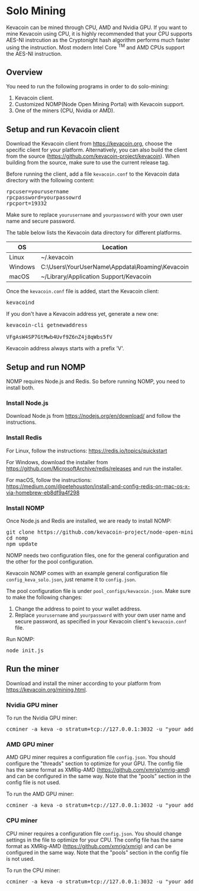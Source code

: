 # Solo Mining

Kevacoin can be mined through CPU, AMD and Nvidia GPU. If you want to mine Kevacoin using CPU, it is highly recommended that your CPU supports AES-NI instrcution as the Cryptonight hash algorithm performs much faster using the instruction. Most modern Intel Core <sup>TM</sup> and AMD CPUs support the AES-NI instruction.

## Overview

You need to run the following programs in order to do solo-mining:

1. Kevacoin client.
2. Customized NOMP(Node Open Mining Portal) with Kevacoin support.
3. One of the miners (CPU, Nvidia or AMD).

## Setup and run Kevacoin client

Download the Kevacoin client from https://kevacoin.org, choose the specific client for your platform. Alternatively, you can also build the client from the source (https://github.com/kevacoin-project/kevacoin). When building from the source, make sure to use the current release tag.

Before running the client, add a file `kevacoin.conf` to the Kevacoin data directory with the following content:

<pre>
rpcuser=yourusername
rpcpassword=yourpassowrd
rpcport=19332
</pre>

Make sure to replace `yourusername` and `yourpassword` with your own user name and secure password.

The table below lists the Kevacoin data directory for different platforms.

| OS        | Location |
|---        | ---      |
|Linux      | ~/.kevacoin |
|Windows    | C:\Users\YourUserName\Appdata\Roaming\Kevacoin |
|macOS      | ~/Library/Application Support/Kevacoin |

Once the `kevacoin.conf` file is added, start the Kevacoin client:

<pre>
kevacoind
</pre>

If you don't have a Kevacoin address yet, generate a new one:

<pre>
kevacoin-cli getnewaddress

VFgAsW4SP7GtMwb4Uvf9Z6nZ4j8qWbs5fV
</pre>

Kevacoin address always starts with a prefix 'V'.

## Setup and run NOMP

NOMP requires Node.js and Redis. So before running NOMP, you need to install both.

### Install Node.js

Download Node.js from https://nodejs.org/en/download/ and follow the instructions.

### Install Redis

For Linux, follow the instructions: https://redis.io/topics/quickstart

For Windows, download the installer from https://github.com/MicrosoftArchive/redis/releases and run the installer.

For macOS, follow the instructions: https://medium.com/@petehouston/install-and-config-redis-on-mac-os-x-via-homebrew-eb8df9a4f298


### Install NOMP

Once Node.js and Redis are installed, we are ready to install NOMP:

<pre>
git clone https://github.com/kevacoin-project/node-open-mining-portal.git nomp
cd nomp
npm update
</pre>

NOMP needs two configuration files, one for the general configuration and the other for the pool configuration.

Kevacoin NOMP comes with an example general configuration file `config_keva_solo.json`, just rename it to `config.json`.

The pool configuration file is under `pool_configs/kevacoin.json`. Make sure to make the following changes:

1. Change the address to point to your wallet address.
2. Replace `yourusername` and `yourpassword` with your own user name and secure password, as specified in your Kevacoin client's `kevacoin.conf` file.

Run NOMP:

<pre>
node init.js
</pre>


## Run the miner

Download and install the miner according to your platform from https://kevacoin.org/mining.html.

### Nvidia GPU miner

To run the Nvidia GPU miner:

<pre>
ccminer -a keva -o stratum+tcp://127.0.0.1:3032 -u "your address" -p x
</pre>

### AMD GPU miner

AMD GPU miner requires a configuration file `config.json`. You should configure the "threads" section to optimize for your GPU. The config file has the same format as XMRig-AMD (https://github.com/xmrig/xmrig-amd) and can be configured in the same way. Note that the "pools" section in the config file is not used.

To run the AMD GPU miner:

<pre>
ccminer -a keva -o stratum+tcp://127.0.0.1:3032 -u "your address" -p x
</pre>

### CPU miner

CPU miner requires a configuration file `config.json`. You should change settings in the file to optimize for your CPU. The config file has the same format as XMRig-AMD (https://github.com/xmrig/xmrig) and can be configured in the same way. Note that the "pools" section in the config file is not used.

To run the CPU miner:

<pre>
ccminer -a keva -o stratum+tcp://127.0.0.1:3032 -u "your address" -p x
</pre>










